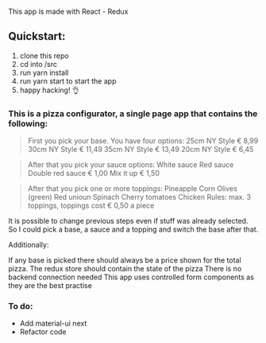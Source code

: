 This app is made with React - Redux 

## Quickstart:
1. clone this repo
2. cd into /src
3. run yarn install
4. run yarn start to start the app
5. happy hacking! 👌

### This is a pizza configurator, a single page app that contains the following:

> First you pick your base. You have four options:
> 25cm NY Style € 8,99
> 30cm NY Style € 11,49
> 35cm NY Style € 13,49
> 20cm NY Style € 6,45

> After that you pick your sauce options:
> White sauce
> Red sauce
> Double red sauce € 1,00
> Mix it up € 1,50

> After that you pick one or more toppings:
> Pineapple
> Corn
> Olives (green)
> Red unioun
> Spinach
> Cherry tomatoes
> Chicken
> Rules: max. 3 toppings, toppings cost € 0,50 a piece

It is possible to change previous steps even if stuff was already selected. 
So I could pick a base, a sauce and a topping and switch the base after that.

Additionally:

If any base is picked there should always be a price shown for the total pizza.
The redux store should contain the state of the pizza
There is no backend connection needed
This app uses controlled form components as they are the best practise

### To do:
- Add material-ui next
- Refactor code


